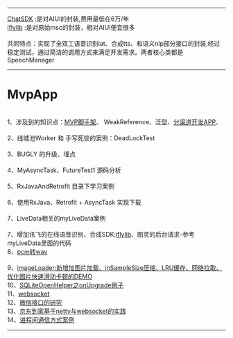 ***
[ChatSDK](https://github.com/wowo3129/AIUIChatSDK/tree/master/chatsdk) :是对AIUI的封装,费用最低在6万/年</br>
[iflylib](https://github.com/wowo3129/MvpApp/tree/master/iflylib) :是对原始msc的封装，相对AIUI便宜很多</br>
<br/>
共同特点：实现了全双工语音识别iat、合成tts、和语义nlp部分接口的封装,经过稳定测试，通过简洁的调用方式来满足开发需求。两者核心类都是 SpeechManager</br>
***
# MvpApp
<br/>1、涉及到的知识点：[MVP脚手架](https://github.com/wowo3129/MvpApp/tree/master/app/src/basemvp)、 WeakReference、泛型、[分渠道开发APP](https://www.jianshu.com/p/533240d222d3)、</br>
<br/>2、线城池Worker 和 手写死锁的案例：DeadLockTest</br>
<br/>3、BUGLY 的升级、埋点</br>
<br/>4、MyAsyncTask、FutureTest1 源码分析</br>
<br/>5、RxJavaAndRetrofit 目录下学习案例</br>
<br/>6、使用RxJava、Retrofit + AsyncTask 实现下载</br>
<br/>7、LiveData相关的myLiveData案例</br>
<br/>7、增加讯飞的在线语音识别、合成SDK:[iflylib](https://github.com/wowo3129/MvpApp/tree/master/iflylib)、图灵的后台请求-参考myLiveData里面的代码</b>
</br>8、[pcm转wav](https://blog.csdn.net/hesong1120/article/details/79043482)</br>
</br>9、[imageLoader:新增加图片加载、inSampleSize压缩、LRU缓存、网络拉取、优化图片快速滑动卡顿的DEMO](https://github.com/wowo3129/MvpApp/tree/master/app/src/imageLoader)
</br>10、[SQLiteOpenHelper之onUpgrade例子](https://www.cnblogs.com/896240130Master/p/6128557.html)
</br>11、[websocket](https://www.jianshu.com/p/e294e6baa158)
</br>12、[微信接口的研究](https://github.com/changtuiqie)
</br>13、[京东到家基于netty与websocket的实践](https://weixin.sogou.com/)
</br>14、[进程间通信方式案例](https://github.com/leavesC/IPCSamples)
***



